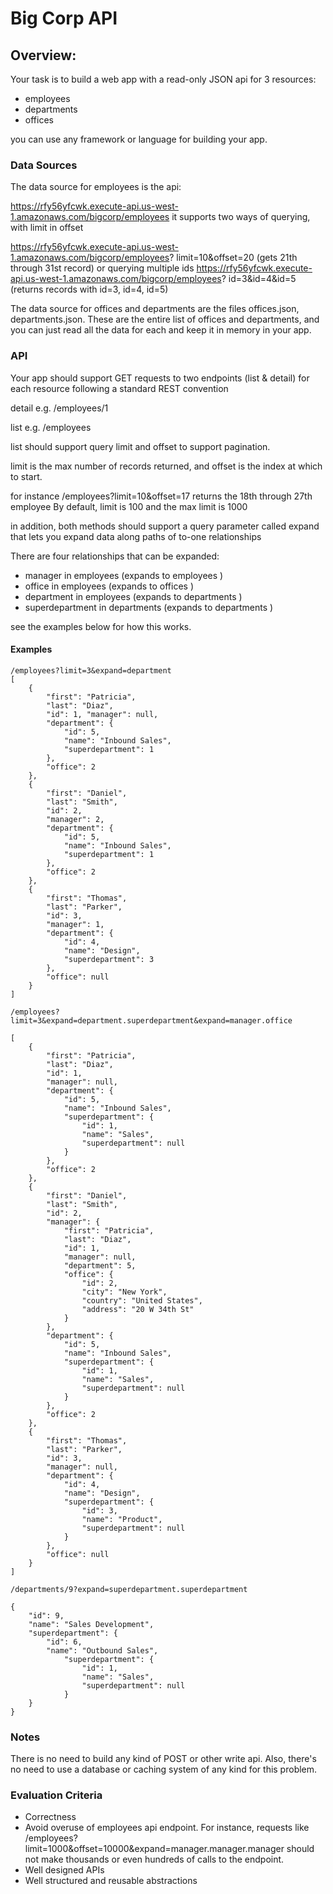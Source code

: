 Big Corp API
===============

Overview:
------------

Your task is to build a web app with a read-only JSON api for 3 resources:
 - employees
 - departments
 - offices

you can use any framework 
or language for building your app.

### Data Sources

The data source for employees is the api:

https://rfy56yfcwk.execute-api.us-west-1.amazonaws.com/bigcorp/employees
it supports two ways of querying, with limit in offset

https://rfy56yfcwk.execute-api.us-west-1.amazonaws.com/bigcorp/employees?
limit=10&offset=20 (gets 21th through 31st record) or querying multiple ids
https://rfy56yfcwk.execute-api.us-west-1.amazonaws.com/bigcorp/employees?
id=3&id=4&id=5 (returns records with id=3, id=4, id=5)

The data source for offices and departments are the files offices.json, 
departments.json. These are the entire list of offices and departments, 
and you can just read all the data for each and keep it in memory in your app.


### API

Your app should support GET requests to two endpoints (list & detail) 
for each resource following a standard REST convention

detail e.g. /employees/1

list e.g. /employees

list should support query limit and offset to support pagination.

limit is the max number of records returned, and offset is the index at which to start.

for instance /employees?limit=10&offset=17 returns the 18th through 27th employee By
default, limit is 100 and the max limit is 1000

in addition, both methods should support a query parameter called expand that 
lets you expand data along paths of to-one relationships

There are four relationships that can be expanded:
- manager in employees (expands to employees )
- office in employees (expands to offices )
- department in employees (expands to departments )
- superdepartment in departments (expands to departments )

see the examples below for how this works.

#### Examples

    /employees?limit=3&expand=department
    [
        {
            "first": "Patricia",
            "last": "Diaz",
            "id": 1, "manager": null,
            "department": {
                "id": 5,
                "name": "Inbound Sales",
                "superdepartment": 1
            },
            "office": 2
        }, 
        {
            "first": "Daniel",
            "last": "Smith",
            "id": 2,
            "manager": 2,
            "department": {
                "id": 5,
                "name": "Inbound Sales",
                "superdepartment": 1
            },
            "office": 2
        }, 
        {
            "first": "Thomas",
            "last": "Parker",
            "id": 3,
            "manager": 1,
            "department": {
                "id": 4,
                "name": "Design",
                "superdepartment": 3
            },
            "office": null
        }
    ]

    /employees?limit=3&expand=department.superdepartment&expand=manager.office

    [   
        {
            "first": "Patricia",
            "last": "Diaz",
            "id": 1,
            "manager": null,
            "department": {
                "id": 5,
                "name": "Inbound Sales",
                "superdepartment": {
                    "id": 1,
                    "name": "Sales",
                    "superdepartment": null
                }
            },
            "office": 2
        }, 
        {
            "first": "Daniel",
            "last": "Smith",
            "id": 2,
            "manager": {
                "first": "Patricia",
                "last": "Diaz",
                "id": 1,
                "manager": null,
                "department": 5,
                "office": {
                    "id": 2,
                    "city": "New York",
                    "country": "United States",
                    "address": "20 W 34th St"
                }
            },
            "department": {
                "id": 5,
                "name": "Inbound Sales",
                "superdepartment": {
                    "id": 1,
                    "name": "Sales",
                    "superdepartment": null
                }
            },
            "office": 2
        }, 
        {
            "first": "Thomas",
            "last": "Parker",
            "id": 3,
            "manager": null,
            "department": {
                "id": 4,
                "name": "Design",
                "superdepartment": {
                    "id": 3,
                    "name": "Product",
                    "superdepartment": null
                }
            },
            "office": null
        }
    ]

    /departments/9?expand=superdepartment.superdepartment

    {
        "id": 9,
        "name": "Sales Development",
        "superdepartment": {
            "id": 6,
            "name": "Outbound Sales",
                "superdepartment": {
                    "id": 1,
                    "name": "Sales",
                    "superdepartment": null
                }
        }
    }


### Notes

There is no need to build any kind of POST or other write api. Also, there's no 
need to use a database or caching system of any kind for this problem.

### Evaluation Criteria
- Correctness
- Avoid overuse of employees api endpoint. For instance, requests like /employees?
limit=1000&offset=10000&expand=manager.manager.manager should not make thousands or
even hundreds of calls to the endpoint.
- Well designed APIs
- Well structured and reusable abstractions